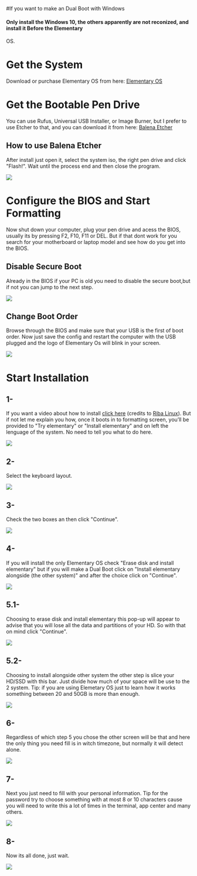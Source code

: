 #If you want to make an Dual Boot with Windows
#### **Only** install the Windows 10, the others apparently are not reconized, and install it **Before** the Elementary 
OS.

# Get the System

Download or purchase Elementary OS from here: [Elementary OS](https://elementary.io/)

# Get the Bootable Pen Drive
You can use Rufus, Universal USB Installer, or Image Burner, but I prefer to use Etcher to that, and you can download it 
from here: [Balena Etcher](https://www.balena.io/etcher/)

## How to use Balena Etcher

After install just open it, select the system iso, the right pen drive and click "Flash!". Wait until the process end and 
then close the program.

![](gifs/etchertuturial.gif)

# Configure the BIOS and Start Formatting

Now shut down your computer, plug your pen drive and acess the BIOS, usually its by pressing F2, F10, F11 or DEL.
But if that dont work for you search for your motherboard or laptop model and see how do you get into the BIOS.

## Disable Secure Boot

Already in the BIOS if your PC is old you need to disable the secure boot,but if not you can jump to the next step.

![](pictures/secureboot.jpg)

## Change Boot Order

Browse through the BIOS and make sure that your USB is the first of boot order.
Now just save the config and restart the computer with the USB plugged and the logo of Elementary Os will blink in your
screen.

![](pictures/bootorder.jpg)

# Start Installation

## 1-
If you want a video about how to install [click here](https://www.youtube.com/watch?v=S7bKOK9m3tM) (credits to 
[Riba Linux](https://www.youtube.com/user/TheRibalinux)). But if not let me explain you how, once it boots in to 
formatting screen, you’ll be provided to "Try elementary" or "Install elementary" and on left the lenguage of the system. No 
need to tell you what to do here.

![](pictures/installation01.png)

## 2-

Select the keyboard layout.

![](pictures/installation02.png)

## 3-

Check the two boxes an then click "Continue".

![](pictures/installation03.png)

## 4-

If you will install the only Elementary OS check "Erase disk and install elementary" but if you will make a Dual Boot click 
on "Install elementary alongside (the other system)" and after the choice click on "Continue".

![](pictures/installation04.png)

## 5.1-

Choosing to erase disk and install elementary this pop-up will appear to advise that you will lose all the data and 
partitions of your HD. So with that on mind click "Continue".

![](pictures/installation05.png)

## 5.2-

Choosing to install alongside other system the other step is slice your HD/SSD with this bar. Just divide how much of your 
space will be use to the 2 system. Tip: if you are using Elemetary OS just to learn how it works something between 20 and 
50GB is more than enough.

![](pictures/installation05ifdualboot.png)

## 6-

Regardless of which step 5 you chose the other screen will be that and here the only thing you need fill is in witch 
timezone, but normally it will detect alone.

![](pictures/installation06.png)

## 7-

Next you just need to fill with your personal information. Tip for the password try to choose something with at most 8 or 10 
characters cause you will need to write this a lot of times in the terminal, app center and many others.

![](pictures/installation07.png)

## 8-

Now its all done, just wait.

![](pictures/installation08.png)
